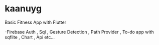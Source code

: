 # kaanuyg

Basic Fitness App with Flutter

-Firebase Auth , Sql , Gesture Detection , Path Provider , To-do app with sqflite , Chart , Api etc...
